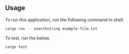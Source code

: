 ## Usage 

To run this application, run the following command in shell.
```sh
cargo run -- searchstring example-file.txt
```
To test, run the below.
```sh
cargo test
```

